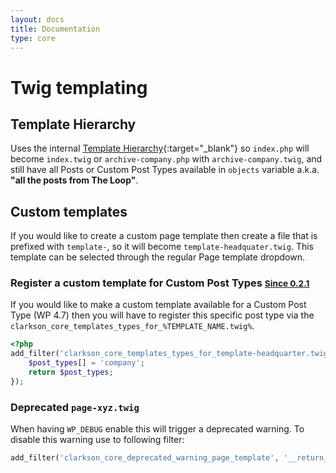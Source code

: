 ```yaml
---
layout: docs
title: Documentation
type: core
---
```

# Twig templating  

## Template Hierarchy
Uses the internal [Template Hierarchy](https://developer.wordpress.org/themes/basics/template-hierarchy/){:target="_blank"}
so `index.php` will become `index.twig` or `archive-company.php` with `archive-company.twig`, and still have all Posts or Custom Post Types available in `objects` variable a.k.a. __"all the posts from The Loop"__.

## Custom templates
If you would like to create a custom page template then create a file that is prefixed with `template-`, so it will become `template-headquater.twig`. This template can be selected through the regular Page template dropdown.

### Register a custom template for Custom Post Types <small><ins>Since 0.2.1</ins></small> 
If you would like to make a custom template available for a Custom Post Type (WP 4.7) then you will have to register this specific post type via the  `clarkson_core_templates_types_for_%TEMPLATE_NAME.twig%`.

~~~php
<?php
add_filter('clarkson_core_templates_types_for_template-headquarter.twig', function( $post_types ){
    $post_types[] = 'company';
    return $post_types;
});
~~~

### Deprecated `page-xyz.twig`
 When having `WP_DEBUG` enable this will trigger a deprecated warning. To disable this warning use to following filter:

 ```php
 add_filter('clarkson_core_deprecated_warning_page_template', '__return_false');
 ```
